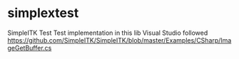# simplextest
SimpleITK Test 
Test implementation in this lib
Visual Studio
followed 
https://github.com/SimpleITK/SimpleITK/blob/master/Examples/CSharp/ImageGetBuffer.cs
